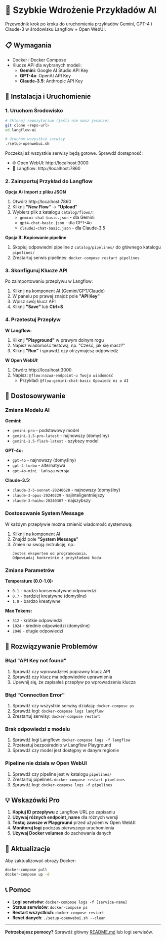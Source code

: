 # 🚀 Szybkie Wdrożenie Przykładów AI

Przewodnik krok po kroku do uruchomienia przykładów Gemini, GPT-4 i Claude-3 w środowisku Langflow + Open WebUI.

## 📋 Wymagania

- Docker i Docker Compose
- Klucze API dla wybranych modeli:
  - **Gemini**: Google AI Studio API Key
  - **GPT-4o**: OpenAI API Key  
  - **Claude-3.5**: Anthropic API Key

## 🎯 Instalacja i Uruchomienie

### 1. Uruchom Środowisko

```bash
# Sklonuj repozytorium (jeśli nie masz jeszcze)
git clone <repo-url>
cd langflow-ui

# Uruchom wszystkie serwisy
./setup-openwebui.sh
```

Poczekaj aż wszystkie serwisy będą gotowe. Sprawdź dostępność:
- 🌐 Open WebUI: http://localhost:3000
- 🔧 Langflow: http://localhost:7860

### 2. Zaimportuj Przykład do Langflow

**Opcja A: Import z pliku JSON**
1. Otwórz http://localhost:7860
2. Kliknij **"New Flow"** → **"Upload"**
3. Wybierz plik z katalogu `catalog/flows/`:
   - `gemini-chat-basic.json` - dla Gemini
   - `gpt4-chat-basic.json` - dla GPT-4o
   - `claude3-chat-basic.json` - dla Claude-3.5

**Opcja B: Kopiowanie pipeline**
1. Skopiuj odpowiedni pipeline z `catalog/pipelines/` do głównego katalogu `pipelines/`
2. Zrestartuj serwis pipelines: `docker-compose restart pipelines`

### 3. Skonfiguruj Klucze API

Po zaimportowaniu przepływu w Langflow:

1. Kliknij na komponent AI (Gemini/GPT/Claude)
2. W panelu po prawej znajdź pole **"API Key"**
3. Wpisz swój klucz API
4. Kliknij **"Save"** lub **Ctrl+S**

### 4. Przetestuj Przepływ

**W Langflow:**
1. Kliknij **"Playground"** w prawym dolnym rogu
2. Napisz wiadomość testową, np. "Cześć, jak się masz?"
3. Kliknij **"Run"** i sprawdź czy otrzymujesz odpowiedź

**W Open WebUI:**
1. Otwórz http://localhost:3000
2. Napisz: `@flow:nazwa-endpoint-u Twoja wiadomość`
   - Przykład: `@flow:gemini-chat-basic Opowiedz mi o AI`

## 🔧 Dostosowywanie

### Zmiana Modelu AI

**Gemini:**
- `gemini-pro` - podstawowy model
- `gemini-1.5-pro-latest` - najnowszy (domyślny)
- `gemini-1.5-flash-latest` - szybszy model

**GPT-4o:**
- `gpt-4o` - najnowszy (domyślny)
- `gpt-4-turbo` - alternatywa
- `gpt-4o-mini` - tańsza wersja

**Claude-3.5:**
- `claude-3-5-sonnet-20240620` - najnowszy (domyślny)
- `claude-3-opus-20240229` - najinteligentniejszy
- `claude-3-haiku-20240307` - najszybszy

### Dostosowanie System Message

W każdym przepływie można zmienić wiadomość systemową:
1. Kliknij na komponent AI
2. Znajdź pole **"System Message"**
3. Zmień na swoją instrukcję, np.:
   ```
   Jesteś ekspertem od programowania. 
   Odpowiadaj konkretnie z przykładami kodu.
   ```

### Zmiana Parametrów

**Temperature (0.0-1.0):**
- `0.1` - bardzo konserwatywne odpowiedzi
- `0.7` - bardziej kreatywne (domyślne)
- `1.0` - bardzo kreatywne

**Max Tokens:**
- `512` - krótkie odpowiedzi
- `1024` - średnie odpowiedzi (domyślne)
- `2048` - długie odpowiedzi

## 🐛 Rozwiązywanie Problemów

### Błąd "API Key not found"
1. Sprawdź czy wprowadziłeś poprawny klucz API
2. Sprawdź czy klucz ma odpowiednie uprawnienia
3. Upewnij się, że zapisałeś przepływ po wprowadzeniu klucza

### Błąd "Connection Error"
1. Sprawdź czy wszystkie serwisy działają: `docker-compose ps`
2. Sprawdź logi: `docker-compose logs langflow`
3. Zrestartuj serwisy: `docker-compose restart`

### Brak odpowiedzi z modelu
1. Sprawdź logi Langflow: `docker-compose logs -f langflow`
2. Przetestuj bezpośrednio w Langflow Playground
3. Sprawdź czy model jest dostępny w danym regionie

### Pipeline nie działa w Open WebUI
1. Sprawdź czy pipeline jest w katalogu `pipelines/`
2. Zrestartuj pipelines: `docker-compose restart pipelines`
3. Sprawdź logi: `docker-compose logs -f pipelines`

## 💡 Wskazówki Pro

1. **Kopiuj ID przepływu** z Langflow URL po zapisaniu
2. **Używaj różnych endpoint_name** dla różnych wersji
3. **Testuj zawsze w Playground** przed użyciem w Open WebUI
4. **Monitoruj logi** podczas pierwszego uruchomienia
5. **Używaj Docker volumes** do zachowania danych

## 🔄 Aktualizacje

Aby zaktualizować obrazy Docker:
```bash
docker-compose pull
docker-compose up -d
```

## 📞 Pomoc

- **Logi serwisów**: `docker-compose logs -f [service-name]`
- **Status serwisów**: `docker-compose ps`
- **Restart wszystkich**: `docker-compose restart`
- **Reset danych**: `./setup-openwebui.sh --clean`

---

**Potrzebujesz pomocy?** Sprawdź główny [README.md](../../README.md) lub logi serwisów.